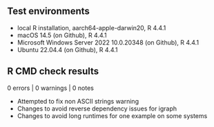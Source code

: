 ## Test environments

* local R installation, aarch64-apple-darwin20, R 4.4.1
* macOS 14.5 (on Github), R 4.4.1
* Microsoft Windows Server 2022 10.0.20348 (on Github), R 4.4.1
* Ubuntu 22.04.4 (on Github), R 4.4.1

## R CMD check results

0 errors | 0 warnings | 0 notes

* Attempted to fix non ASCII strings warning
* Changes to avoid reverse dependency issues for igraph
* Changes to avoid long runtimes for one example on some systems